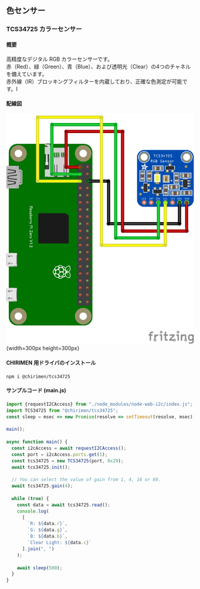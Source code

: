 ## 色センサー

### TCS34725 カラーセンサー

#### 概要

高精度なデジタル RGB カラーセンサーです。  
赤（Red）、緑（Green）、青（Blue）、および透明光（Clear）の4つのチャネルを備えています。  
赤外線（IR）ブロッキングフィルターを内蔵しており、正確な色測定が可能です。I


#### 配線図

![配線図](./schematic.png "schematic"){width=300px height=300px}

#### CHIRIMEN 用ドライバのインストール

```shell
npm i @chirimen/tcs34725
```

#### サンプルコード (main.js)

```javascript
import {requestI2CAccess} from "./node_modules/node-web-i2c/index.js";
import TCS34725 from "@chirimen/tcs34725";
const sleep = msec => new Promise(resolve => setTimeout(resolve, msec));

main();

async function main() {
  const i2cAccess = await requestI2CAccess();
  const port = i2cAccess.ports.get(1);
  const tcs34725 = new TCS34725(port, 0x29);
  await tcs34725.init();

  // You can select the value of gain from 1, 4, 16 or 60.
  await tcs34725.gain(4);

  while (true) {
    const data = await tcs34725.read();
    console.log(
      [
        `R: ${data.r}`,
        `G: ${data.g}`,
        `B: ${data.b}`,
        `Clear Light: ${data.c}`
      ].join(", ")
    );

    await sleep(500);
  }
}
```
